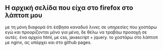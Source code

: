 ## Η αρχική σελίδα που είχα στο firefox στο λάπτοπ μου

με τη μόνη διαφορά ότι έσβησα καναδυό λινκς σε υπηρεσίες που χοστάρω εγώ και προορίζονται μόνο για μένα, δε θέλω να τραβάω προσοχή σε αυτές.
ένα αρχείο html, με css, javascript + jquery. το χοστάρω στο λάπτοπ με nginx, ας υπάρχει και στο github pages.
